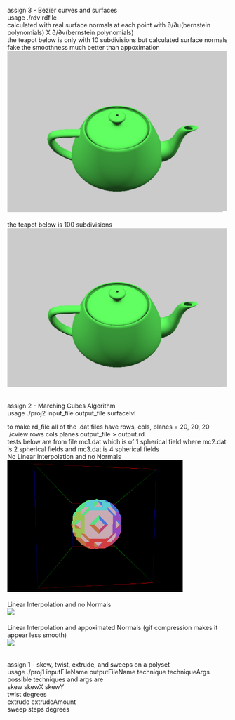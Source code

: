assign 3 - Bezier curves and surfaces<br>
usage ./rdv rdfile<br>
calculated with real surface normals at each point with ∂/∂u(bernstein polynomials) X ∂/∂v(bernstein polynomials)<br>
the teapot below is only with 10 subdivisions but calculated surface normals fake the smoothness much better than appoximation<br>
<img src="visualizations/teapot.png" width="500" /><br><br>
the teapot below is 100 subdivisions
<img src="visualizations/100subdiv_teapot.png" width="500" /><br><br>

assign 2 - Marching Cubes Algorithm<br>
usage ./proj2 input_file output_file surfacelvl<br>

to make rd_file all of the .dat files have rows, cols, planes = 20, 20, 20<br>
./cview rows cols planes output_file > output.rd<br>
tests below are from file mc1.dat which is of 1 spherical field where mc2.dat is 2 spherical fields and mc3.dat is 4 spherical fields <br>
No Linear Interpolation and no Normals<br>
<img src="visualizations/sphere_no_lerp_no_normals.gif" width="400" /><br><br>
Linear Interpolation and no Normals<br>
<img src="visualizations/sphere_lerp_no_normals.gif" width="400" /><br><br>
Linear Interpolation and appoximated Normals (gif compression makes it appear less smooth)<br>
<img src="visualizations/smooth_sphere.gif" width="400" /><br><br>

assign 1 - skew, twist, extrude, and sweeps on a polyset<br>
usage ./proj1 inputFileName outputFileName technique techniqueArgs<br>
possible techniques and args are<br>
skew skewX skewY<br>
twist degrees<br>
extrude extrudeAmount<br>
sweep steps degrees<br><br>